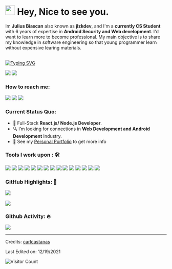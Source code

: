 <h1><img src="https://emojis.slackmojis.com/emojis/images/1531849430/4246/blob-sunglasses.gif?1531849430" width="30"/> Hey, Nice to see you.</h1>

Im **Julius Biascan** also known as **jlzkdev**, and I'm a **currently CS Student** with 6 years of expertise in **Android Security and Web development**. I'd want to learn more to become professional. My main objective is to share my knowledge in software engineering so that young programmer learn without expensive learing materials.
<br><br>

[![Typing SVG](https://readme-typing-svg.herokuapp.com?color=%2349F707&lines=I'm+Julius+Biascan+21+years+old;Front-end+Web+Developer;Android+Developer)](https://git.io/typing-svg)

[![](https://img.shields.io/badge/Gmail-juliusbiascan.bscs.pass@gmail.com-red)](mailto:juliusbiascan.bscs.pass@gmail.com) [![](https://img.shields.io/badge/Linkedin-Julius%20Biascan-blue)](https://www.linkedin.com/in/juliusbiascan/)

### How to reach me: 
<a href="mailto: juliusbiascan.bscs.pass@gmail.com">
<img src="https://img.shields.io/badge/-juliusbiascan.bscs.pass@gmail.com-7B83EB?&style=for-the-badge&logo=Microsoft-outlook&logoColor=white" ></a>  <a  href="https://www.instagram.com/swaggy.julz/">   <img src="https://img.shields.io/badge/@carlcastanas-%23E4405F.svg?&style=for-the-badge&logo=instagram&logoColor=white"></a> <a  href="https://jlzkdev.netlify.app/"><img src="https://img.shields.io/badge/jlzkdev.github.io-%2312100E.svg?&style=for-the-badge&logo=safari&logoColor=white"></a>

### Current Status Quo:

- 💼 Full-Stack <strong>React.js/ Node.js Developer</strong>.
- 🔍 I’m looking for connections in <strong>Web Development and Android Development</strong> Industry.
- 👀 See my [Personal Portfolio](https://jlzkdev.vercel.app/) to get more info

### Tools I work upon : 🛠

<img src="https://img.shields.io/badge/html5-%23E34F26.svg?style=for-the-badge&logo=html5&logoColor=white">   <img src="https://img.shields.io/badge/css3%20-%2314354C.svg?&style=for-the-badge&logo=css3&logoColor=white">   <img src="https://img.shields.io/badge/javascript%20-%23323330.svg?&style=for-the-badge&logo=javascript&logoColor=%23F7DF1E"> <img src="https://img.shields.io/badge/PHP%20-%23777BB4.svg?&style=for-the-badge&logo=php&logoColor=white">   <img src="https://img.shields.io/badge/react-%2320232a.svg?style=for-the-badge&logo=react&logoColor=%2361DAFB"> <img src="https://img.shields.io/badge/Angular%20-%23DD0031.svg?&style=for-the-badge&logo=angular&logoColor=white"> <img src="https://img.shields.io/badge/Babel-F9DC3e?style=for-the-badge&logo=babel&logoColor=black"> <img src="https://img.shields.io/badge/node.js%20-%23008CC1.svg?&style=for-the-badge&logo=node.js&logoColor=white"> <img src="https://img.shields.io/badge/mongodb%20-%2347A248svg?&style=for-the-badge&logo=mongodb&logoColor=white"> <img src="https://img.shields.io/badge/git%20-%23F05032.svg?&style=for-the-badge&logo=git&logoColor=white"/> <img src="http://img.shields.io/badge/-VS%20Code-000000?style=for-the-badge&logo=Visual-studio-code&logoColor=blue"> <img src="https://img.shields.io/badge/bootstrap-%23563D7C.svg?style=for-the-badge&logo=bootstrap&logoColor=white"> <img src="https://img.shields.io/badge/Canva-%2300C4CC.svg?style=for-the-badge&logo=Canva&logoColor=white"> <img src="https://img.shields.io/badge/figma-%23F24E1E.svg?style=for-the-badge&logo=figma&logoColor=white"> <img src="https://img.shields.io/badge/Eclipse-FE7A16.svg?style=for-the-badge&logo=Eclipse&logoColor=white">

### GitHub Highlights: :blossom:
<a href="https://www.linkedin.com/in/juliusbiascan/">
   <img align="center" src="https://github-readme-streak-stats.herokuapp.com/?user=Jlzk21&theme=buefy-dark&date_format=M%20j%5B%2C%20Y%5D" />
</a><br><br>
<a href="https://www.linkedin.com/in/juliusbiascan/">
  <img align="center" src="https://github-readme-stats.vercel.app/api/top-langs/?username=Jlzk21&langs_count=8&layout=compact&theme=material-palenight&hide=html,Tcl" />
</a>

### Github Activity: 🔥 
<img align="center" src="https://activity-graph.herokuapp.com/graph?username=Jlzk21&theme=dracula&color=B994E6&bg_color=2B2D3D" />

-----
Credits: [carlcastanas](https://github.com/carlcastanas)

Last Edited on: 12/19/2021

![Visitor Count](https://profile-counter.glitch.me/{Jlzk21}/count.svg)
